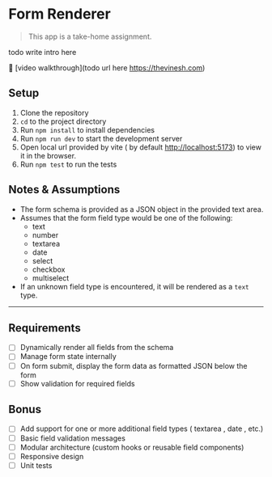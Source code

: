 # Form Renderer

> This app is a take-home assignment.

todo write intro here

🔗 [video walkthrough](todo url here https://thevinesh.com)

## Setup
 
1. Clone the repository
2. `cd` to the project directory
3. Run `npm install` to install dependencies
4. Run `npm run dev` to start the development server
5. Open local url provided by vite ( by default [http://localhost:5173](http://localhost:5173)) to view it in the browser.
6. Run `npm test` to run the tests

## Notes & Assumptions
- The form schema is provided as a JSON object in the provided text area.
- Assumes that the form field type would be one of the following:
  - text
  - number
  - textarea
  - date
  - select
  - checkbox
  - multiselect
- If an unknown field type is encountered, it will be rendered as a `text` type.

___
## Requirements
- [ ] Dynamically render all fields from the schema
- [ ] Manage form state internally
- [ ] On form submit, display the form data as formatted JSON below the form
- [ ] Show validation for required fields

## Bonus
- [ ] Add support for one or more additional field types ( textarea , date , etc.)
- [ ] Basic field validation messages
- [ ] Modular architecture (custom hooks or reusable field components)
- [ ] Responsive design
- [ ] Unit tests
